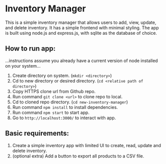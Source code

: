 # Inventory Manager

This is a simple inventory manager that allows users to add, view, update, and delete inventory. It has a simple frontend with minimal styling. The app is built using node.js and express.js, with sqlite as the database of choice. 

## How to run app:
...instructions assume you already have a current version of node installed on your system...

1. Create directory on system. (`mkdir <directory>`)
2. Cd to new directory or desired directory. (`cd <relative path of directory>`)
3. Copy HTTPS clone url from Github repo. 
4. Run command `git clone <url>` to clone repo to local. 
5. Cd to cloned repo directory. (`cd new-inventory-manager`)
6. Run command `npm install` to install dependencies.
7. Run command `npm start` to start app. 
8. Go to `http://localhost:3000/` to interact with app. 


## Basic requirements: 
1. Create a simple inventory app with limited UI to create, read, update and delete inventory. 
2. (optional extra) Add a button to export all products to a CSV file. 
